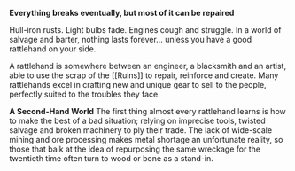 **Everything breaks eventually, but most of it can be repaired**

Hull-iron rusts. Light bulbs fade. Engines cough and struggle. In a world of salvage and
barter, nothing lasts forever… unless you have a good rattlehand on your side.

A rattlehand is somewhere between an engineer, a blacksmith and an artist, able to use
the scrap of the [[Ruins]] to repair, reinforce and create. Many rattlehands excel in crafting
new and unique gear to sell to the people, perfectly suited to the troubles they face.

**A Second-Hand World**
The first thing almost every rattlehand learns is how to make the best of a bad situation;
relying on imprecise tools, twisted salvage and broken machinery to ply their trade. The
lack of wide-scale mining and ore processing makes metal shortage an unfortunate
reality, so those that balk at the idea of repurposing the same wreckage for the twentieth
time often turn to wood or bone as a stand-in.